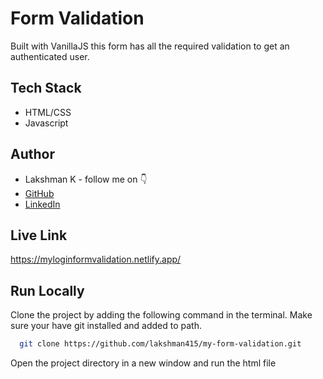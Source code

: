 
# Form Validation

Built with VanillaJS this form has all the required validation to get an authenticated user.


## Tech Stack

- HTML/CSS
- Javascript


## Author

-   Lakshman K - follow me on 👇
-   [GitHub](https://www.github.com/lakshman415)
-   [LinkedIn](https://www.linkedin.com/in/lakshman415/)


## Live Link

https://myloginformvalidation.netlify.app/


## Run Locally

Clone the project by adding the following command in the terminal.
Make sure your have git installed and added to path.

```bash
  git clone https://github.com/lakshman415/my-form-validation.git
```

Open the project directory in a new window and run the html file

